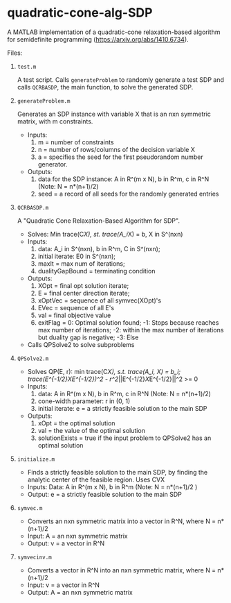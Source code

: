 # quadratic-cone-alg-SDP
A MATLAB implementation of a quadratic-cone relaxation-based algorithm for semidefinite programming (https://arxiv.org/abs/1410.6734).


Files:
1. `test.m`

   A test script.  Calls `generateProblem` to randomly generate a test SDP and calls `QCRBASDP`, the main function, to solve the generated SDP.

2. `generateProblem.m`
   
   Generates an SDP instance with variable X that is an nxn symmetric matrix, with m constraints.  
   
   + Inputs: 
     1. m = number of constraints
     2. n = number of rows/columns of the decision variable X
     3. a = specifies the seed for the first pseudorandom number generator.
   + Outputs:
     1. data for the SDP instance: A in R^(m x N), b in R^m, c in R^N (Note: N = n*(n+1)/2)
     2. seed = a record of all seeds for the randomly generated entries
     
2. `QCRBASDP.m`
   
   A "Quadratic Cone Relaxation-Based Algorithm for SDP".
   + Solves: Min trace(C*X), st. trace(A_i*X) = b, X in S^(nxn)
   + Inputs:
      1. data: A_i in S^(nxn), b in R^m, C in S^(nxn);
      2. initial iterate: E0 in S^(nxn);
      3. maxIt = max num of iterations;
      4. dualityGapBound = terminating condition
   + Outputs:   
      1. XOpt = final opt solution iterate;
      2. E = final center direction iterate;
      3. xOptVec = sequence of all symvec(XOpt)'s
      4. EVec = sequence of all E's
      5. val = final objective value
      6. exitFlag = 0: Optimal solution found; -1: Stops because reaches max number of iterations; -2: within the max number of iterations but duality gap is negative; -3: Else
    + Calls QPSolve2 to solve subproblems

3. `QPSolve2.m`
   
   + Solves QP(E, r): min trace(C*X), s.t. trace(A_i, X) = b_i; trace(E^{-1/2}*X*E^{-1/2})^2 - r^2*||E^{-1/2}*X*E^{-1/2}||^2 >= 0
   + Inputs: 
     1. data: A in R^(m x N), b in R^m, c in R^N (Note: N = n*(n+1)/2)
     2. cone-width parameter: r in (0, 1)
     3. initial iterate: e = a strictly feasible solution to the main SDP
   + Outputs:
     1. xOpt = the optimal solution
     2. val = the value of the optimal solution
     3. solutionExists = true if the input problem to QPSolve2 has an optimal solution
 
4. `initialize.m`
 
    + Finds a strictly feasible solution to the main SDP, by finding the analytic center of the feasible region.  Uses CVX
    + Inputs: Data: A in R^(m x N), b in R^m (Note: N = n*(n+1)/2 )
    + Output: e = a strictly feasible solution to the main SDP

5.  `symvec.m`

    + Converts an nxn symmetric matrix into a vector in R^N, where N = n*(n+1)/2
    + Input: A = an nxn symmetric matrix
    + Output: v = a vector in R^N
    
6.  `symvecinv.m`

    + Converts a vector in R^N into  an nxn symmetric matrix, where N = n*(n+1)/2
    + Input: v = a vector in R^N
    + Output: A = an nxn symmetric matrix

